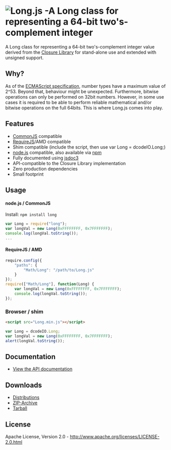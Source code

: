 ![Long.js -A Long class for representing a 64-bit two's-complement integer ](https://raw.github.com/dcodeIO/Long.js/master/long.png)
=======
A Long class for representing a 64-bit two's-complement integer value derived from the [Closure Library](https://code.google.com/p/closure-library/)
for stand-alone use and extended with unsigned support.

Why?
----
As of the [ECMAScript specification](http://ecma262-5.com/ELS5_HTML.htm#Section_8.5), number types have a maximum value
of 2^53. Beyond that, behaviour might be unexpected. Furthermore, bitwise operations can only be performed on 32bit
numbers. However, in some use cases it is required to be able to perform reliable mathematical and/or bitwise operations
on the full 64bits. This is where Long.js comes into play.

Features
--------
* [CommonJS](http://www.commonjs.org/) compatible
* [RequireJS](http://requirejs.org/)/AMD compatible
* Shim compatible (include the script, then use var Long = dcodeIO.Long;)
* [node.js](http://nodejs.org) compatible, also available via [npm](https://npmjs.org/package/long)
* Fully documented using [jsdoc3](https://github.com/jsdoc3/jsdoc)
* API-compatible to the Closure Library implementation
* Zero production dependencies
* Small footprint

Usage
-----

#### node.js / CommonJS ####

Install: `npm install long`

```javascript
var Long = require("long");
var longVal = new Long(0xFFFFFFFF, 0x7FFFFFFF);
console.log(longVal.toString());
...
```

#### RequireJS / AMD ####

````javascript
require.config({
    "paths": {
        "Math/Long": "/path/to/Long.js"
    }
});
require(["Math/Long"], function(Long) {
    var longVal = new Long(0xFFFFFFFF, 0x7FFFFFFF);
    console.log(longVal.toString());
});
````

### Browser / shim ####

```html
<script src="Long.min.js"></script>
```

```javascript
var Long = dcodeIO.Long;
var longVal = new Long(0xFFFFFFFF, 0x7FFFFFFF);
alert(longVal.toString());
```

Documentation
-------------
* [View the API documentation](http://htmlpreview.github.com/?http://github.com/dcodeIO/Long.js/master/docs/Long.html)

Downloads
---------
* [Distributions](https://github.com/dcodeIO/Long.js/tree/master/dist)
* [ZIP-Archive](https://github.com/dcodeIO/Long.js/archive/master.zip)
* [Tarball](https://github.com/dcodeIO/Long.js/tarball/master)

License
-------
Apache License, Version 2.0 - http://www.apache.org/licenses/LICENSE-2.0.html
